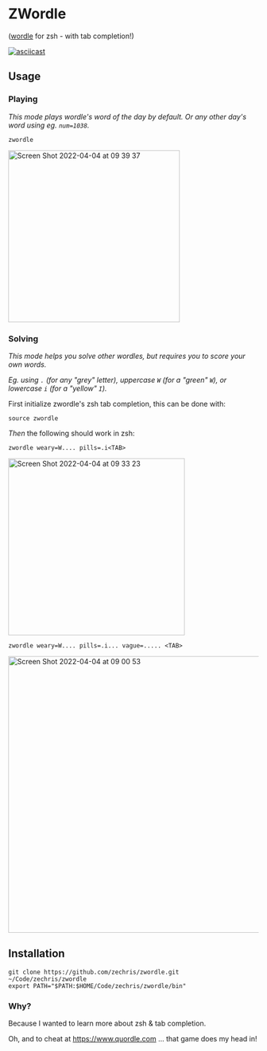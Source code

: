 # ZWordle
([wordle](https://www.powerlanguage.co.uk/wordle/) for zsh - with tab completion!)

[![asciicast](https://asciinema.org/a/W8SzmrTF9k5JcoGnlUSOGfNOs.svg)](https://asciinema.org/a/W8SzmrTF9k5JcoGnlUSOGfNOs)

## Usage
### Playing
_This mode plays wordle's word of the day by default. Or any other day's word using eg. `num=1038`._
```
zwordle
```
<img width="345" alt="Screen Shot 2022-04-04 at 09 39 37" src="https://user-images.githubusercontent.com/49626717/161454154-3a22f585-4b01-476b-aff1-7386349d521c.png">



### Solving
_This mode helps you solve other wordles, but requires you to score your own words._

_Eg. using `.` (for any "grey" letter), uppercase `W` (for a "green" `W`), or lowercase `i` (for a "yellow" `I`)._

First initialize zwordle's zsh tab completion, this can be done with:
```
source zwordle
```

*Then* the following should work in zsh:
```
zwordle weary=W.... pills=.i<TAB>
```
<img width="355" alt="Screen Shot 2022-04-04 at 09 33 23" src="https://user-images.githubusercontent.com/49626717/161453711-9f098dc6-b5d4-48fb-9f40-536f121389e4.png">


```
zwordle weary=W.... pills=.i... vague=..... <TAB>
```
<img width="555" alt="Screen Shot 2022-04-04 at 09 00 53" src="https://user-images.githubusercontent.com/49626717/161452574-07d86f06-2c09-434d-89a6-3595bbef4fec.png">


## Installation
```
git clone https://github.com/zechris/zwordle.git ~/Code/zechris/zwordle
export PATH="$PATH:$HOME/Code/zechris/zwordle/bin"
```

### Why?
Because I wanted to learn more about zsh & tab completion.

Oh, and to cheat at https://www.quordle.com ... that game does my head in!
